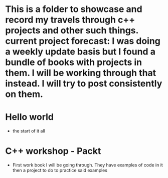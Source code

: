 This is a folder to showcase and record my travels through c++ projects and other such things. current project forecast:
 I was doing a weekly update basis but I found a bundle of books with projects in them. I will be working through that instead. I will try to post consistently on them. 
===

# Hello world
- the start of it all

# C++ workshop - Packt
- First work book I will be going through. They have examples of code in it then a project to do to practice said examples



